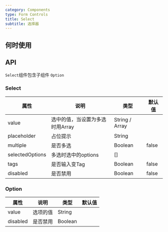 ```yaml
---
category: Components
type: Form Controls
title: Select
subtitle: 选择器
---
```



## 何时使用


## API
`Select`组件包含子组件 `Option`

### Select

属性 | 说明 | 类型 | 默认值
-----|-----|-----|------
value | 选中的值，当设置为多选时用Array | String / Array | |
placeholder | 占位提示 | String | |
multiple | 是否多选 | Boolean |  false |
selectedOptions | 多选时选中的options | [] |
tags | 是否输入变Tag | Boolean | false |
disabled | 是否禁用 | Boolean | false |

### Option
属性 | 说明 | 类型 | 默认值
-----|-----|-----|------
value | 选项的值 | String | |
disabled | 是否禁用 | Boolean | |


